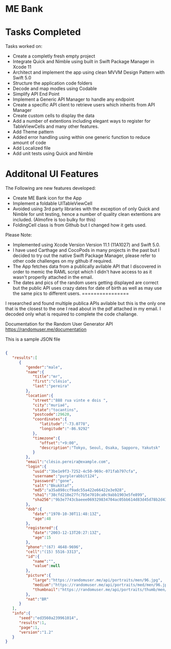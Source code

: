 ME Bank
============

# Tasks Completed

Tasks worked on:

- Create a completly fresh empty project
- Integrate Quick and Nimble using built in Swift Package Manager in Xcode 11
- Architect and implement the app using clean MVVM Design Pattern with Swift 5.0
- Structure the application code folders
- Decode and map modles using Codable
- Simplify API End Point 
- Implement a Generic API Manager to handle any endpoint
- Create a specific API client to retrieve users which inherits from API Manager
- Create custom cells to display the data
- Add a number of extentions including elegant ways to register for TableViewCells and many other features.
- Add Theme pattern
- Added error handling using within one generic function to reduce amount of code
- Add Localized file
- Add unit tests using Quick and Nimble

# Additonal UI Features

The Following are new features developed:

- Create ME Bank icon for the App
- Implement a foldable UITableViewCell
- Avoided using 3rd party libraries with the exception of only Quick and Nimble for unit testing, hence a number of quality clean extentions are included.  (Almofire is too bulky for this)
- FoldingCell class is from Github but I changed how it gets used.


Please Note:
- Implemented using Xcode Version Version 11.1 (11A1027) and Swift 5.0.
- I have used Carthage and CocoPods in many projects in the past but I decided to try out the native Swift Package Manager, please refer to other code challenges on my github if required.
- The App fetches data from a publically avilable API that I discovered in order to memic the RAML script which I didn't have access to as it wasn't properlly attached in the email.
- The dates and pics of the random users getting displayed are correct but the public API uses crazy dates for date of birth as well as may use the same pics to different users.
================

I researched and found multiple publica APIs avilable but this is the only one that is the closest to the one I read about in the pdf attached in my email. I decoded only what is required to complete the code challange.

Documentation for the Random User Generator API
https://randomuser.me/documentation

This is a sample JSON file

```json

{ 
   "results":[ 
      { 
         "gender":"male",
         "name":{ 
            "title":"mr",
            "first":"clésio",
            "last":"pereira"
         },
         "location":{ 
            "street":"888 rua vinte e dois ",
            "city":"muriaé",
            "state":"tocantins",
            "postcode":29620,
            "coordinates":{ 
               "latitude":"-73.0778",
               "longitude":"-86.9292"
            },
            "timezone":{ 
               "offset":"+9:00",
               "description":"Tokyo, Seoul, Osaka, Sapporo, Yakutsk"
            }
         },
         "email":"clésio.pereira@example.com",
         "login":{ 
            "uuid":"3be1e9f3-7252-4c50-969c-071fab797cfa",
            "username":"purplerabbit124",
            "password":"gone",
            "salt":"BkukXtaf",
            "md5":"a35a898ccf9adc55a422e66422e3e928",
            "sha1":"38cfd210e27fc7b5e7010ca0c9abb1903e5fe899",
            "sha256":"9b3e7743cbaeee069329834704ac05bb614d83d45d78b2d435be7d1fd63bb736"
         },
         "dob":{ 
            "date":"1970-10-30T11:48:13Z",
            "age":48
         },
         "registered":{ 
            "date":"2003-12-13T20:27:13Z",
            "age":15
         },
         "phone":"(67) 4648-9696",
         "cell":"(15) 5516-3313",
         "id":{ 
            "name":"",
            "value":null
         },
         "picture":{ 
            "large":"https://randomuser.me/api/portraits/men/96.jpg",
            "medium":"https://randomuser.me/api/portraits/med/men/96.jpg",
            "thumbnail":"https://randomuser.me/api/portraits/thumb/men/96.jpg"
         },
         "nat":"BR"
      }
   ],
   "info":{ 
      "seed":"ed3560a239961014",
      "results":1,
      "page":1,
      "version":"1.2"
   }
}
```